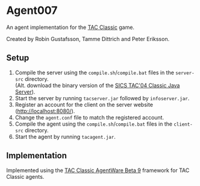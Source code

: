 # Agent007
An agent implementation for the [TAC Classic](http://tac.sics.se/page.php?id=3) game.

Created by Robin Gustafsson, Tamme Dittrich and Peter Eriksson.

## Setup
1. Compile the server using the `compile.sh`/`compile.bat` files in the `server-src` directory.  
	(Alt. download the binary version of the [SICS TAC'04 Classic Java Server](http://tac.sics.se/page.php?id=12)).
2. Start the server by running `tacserver.jar` followed by `infoserver.jar`.
3. Register an account for the client on the server website ([http://localhost:8080/](http://localhost:8080/)).
4. Change the `agent.conf` file to match the registered account.
5. Compile the agent using the `compile.sh`/`compile.bat` files in the `client-src` directory.
6. Start the agent by running `tacagent.jar`.

## Implementation
Implemented using the [TAC Classic AgentWare Beta 9](http://tac.sics.se/page.php?id=12) framework for TAC Classic agents.
